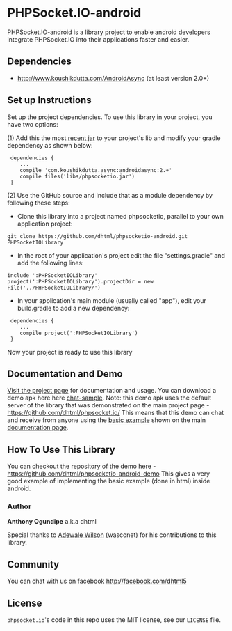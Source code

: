 # PHPSocket.IO-android

PHPSocket.IO-android is a library project to enable android developers integrate PHPSocket.IO into their applications faster and easier.

## Dependencies
* http://www.koushikdutta.com/AndroidAsync (at least version 2.0+)

## Set up Instructions
Set up the project dependencies. To use this library in your project, you have two options:

(1) Add this the most [recent jar](http://dhtml.github.io/phpsocket.io/bin/phpsocketio.jar)  to your project's lib and modify your gradle dependency as shown below:
```shell
 dependencies {
    ...
    compile 'com.koushikdutta.async:androidasync:2.+'
    compile files('libs/phpsocketio.jar')
 }
```

(2) Use the GitHub source and include that as a module dependency by following these steps:
 * Clone this library into a project named phpsocketio, parallel to your own application project:
```shell
git clone https://github.com/dhtml/phpsocketio-android.git PHPSocketIOLibrary
```
 * In the root of your application's project edit the file "settings.gradle" and add the following lines:
```shell
include ':PHPSocketIOLibrary'
project(':PHPSocketIOLibrary').projectDir = new File('../PHPSocketIOLibrary/')
```
 * In your application's main module (usually called "app"), edit your build.gradle to add a new dependency:
```shell
 dependencies {
    ...
    compile project(':PHPSocketIOLibrary')
 }
```
Now your project is ready to use this library

## Documentation and Demo
[Visit the project page](http://dhtml.github.io/phpsocket.io/) for documentation and usage. 
You can download a demo apk here here [chat-sample](http://dhtml.github.io/phpsocket.io/bin/chat-sample.apk).
Note: this demo apk uses the default server of the library that was demonstrated on the main project page - https://github.com/dhtml/phpsocket.io/
This means that this demo can chat and receive from anyone using the [basic example](http://dhtml.github.io/phpsocket.io/examples/basic/index.html) shown on the main [documentation page](http://dhtml.github.io/phpsocket.io/).

## How To Use This Library
You can checkout the repository of the demo here - https://github.com/dhtml/phpsocketio-android-demo
This gives a very good example of implementing the basic example (done in html) inside android.

### Author

**Anthony Ogundipe** a.k.a dhtml

Special thanks to <a href="https://www.facebook.com/wasconet">Adewale Wilson</a> (wasconet) for his contributions to this library.

## Community
You can chat with us on facebook http://facebook.com/dhtml5 


## License

`phpsocket.io`'s code in this repo uses the MIT license, see our `LICENSE` file.